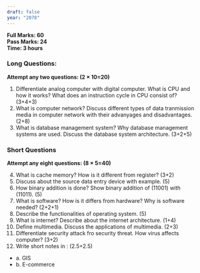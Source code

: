 ```yaml
---
draft: false
year: "2078"
---
```


**Full Marks: 60**\
**Pass Marks: 24**\
**Time: 3 hours**

### Long Questions:

**Attempt any two questions: (2 × 10=20)**

1. Differentiate analog computer with digital computer. What is CPU and how it works? What does an instruction cycle in CPU consist of? (3+4+3)
2. What is computer network? Discuss different types of data tranmission media in computer network with their advanyages and disadvantages. (2+8)
3. What is database management system? Why database management systems are used. Discuss the database system architecture. (3+2+5)

### Short Questions

**Attempt any eight questions: (8 × 5=40)**

4. What is cache memory? How is it different from register? (3+2)
5. Discuss about the source data entry device with example. (5)
6. How binary addition is done? Show binary addition of (11001) with (11011). (5)
7. What is software? How is it differs from hardware? Why is software needed? (2+2+1)
8. Describe the functionalities of operating system. (5)
9. What is internet? Describe about the internet architecture. (1+4)
10. Define multimedia. Discuss the applications of multimedia. (2+3)
11. Differentiate security attack fro security threat. How virus affects computer? (3+2)
12. Write short notes in : (2.5+2.5)

- a. GIS
- b. E-commerce
